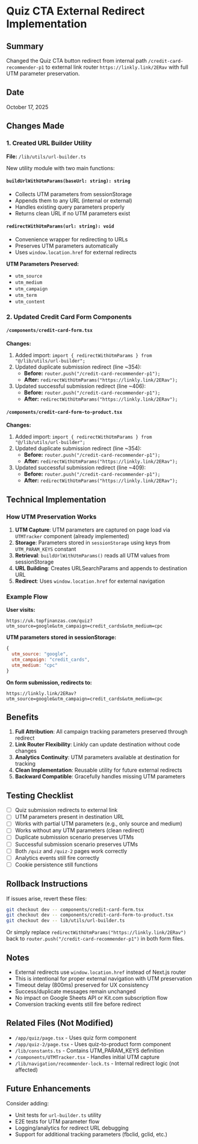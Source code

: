 # Quiz CTA External Redirect Implementation

## Summary

Changed the Quiz CTA button redirect from internal path `/credit-card-recommender-p1` to external link router `https://linkly.link/2ERav` with full UTM parameter preservation.

## Date

October 17, 2025

## Changes Made

### 1. Created URL Builder Utility

**File:** `/lib/utils/url-builder.ts`

New utility module with two main functions:

#### `buildUrlWithUtmParams(baseUrl: string): string`

- Collects UTM parameters from sessionStorage
- Appends them to any URL (internal or external)
- Handles existing query parameters properly
- Returns clean URL if no UTM parameters exist

#### `redirectWithUtmParams(url: string): void`

- Convenience wrapper for redirecting to URLs
- Preserves UTM parameters automatically
- Uses `window.location.href` for external redirects

**UTM Parameters Preserved:**

- `utm_source`
- `utm_medium`
- `utm_campaign`
- `utm_term`
- `utm_content`

### 2. Updated Credit Card Form Components

#### `/components/credit-card-form.tsx`

**Changes:**

1. Added import: `import { redirectWithUtmParams } from "@/lib/utils/url-builder";`
2. Updated duplicate submission redirect (line ~354):
   - **Before:** `router.push("/credit-card-recommender-p1");`
   - **After:** `redirectWithUtmParams("https://linkly.link/2ERav");`
3. Updated successful submission redirect (line ~406):
   - **Before:** `router.push("/credit-card-recommender-p1");`
   - **After:** `redirectWithUtmParams("https://linkly.link/2ERav");`

#### `/components/credit-card-form-to-product.tsx`

**Changes:**

1. Added import: `import { redirectWithUtmParams } from "@/lib/utils/url-builder";`
2. Updated duplicate submission redirect (line ~354):
   - **Before:** `router.push("/credit-card-recommender-p1");`
   - **After:** `redirectWithUtmParams("https://linkly.link/2ERav");`
3. Updated successful submission redirect (line ~409):
   - **Before:** `router.push("/credit-card-recommender-p1");`
   - **After:** `redirectWithUtmParams("https://linkly.link/2ERav");`

## Technical Implementation

### How UTM Preservation Works

1. **UTM Capture**: UTM parameters are captured on page load via `UTMTracker` component (already implemented)
2. **Storage**: Parameters stored in `sessionStorage` using keys from `UTM_PARAM_KEYS` constant
3. **Retrieval**: `buildUrlWithUtmParams()` reads all UTM values from sessionStorage
4. **URL Building**: Creates URLSearchParams and appends to destination URL
5. **Redirect**: Uses `window.location.href` for external navigation

### Example Flow

**User visits:**

```text
https://uk.topfinanzas.com/quiz?utm_source=google&utm_campaign=credit_cards&utm_medium=cpc
```

**UTM parameters stored in sessionStorage:**

```javascript
{
  utm_source: "google",
  utm_campaign: "credit_cards",
  utm_medium: "cpc"
}
```

**On form submission, redirects to:**

```text
https://linkly.link/2ERav?utm_source=google&utm_campaign=credit_cards&utm_medium=cpc
```

## Benefits

1. **Full Attribution**: All campaign tracking parameters preserved through redirect
2. **Link Router Flexibility**: Linkly can update destination without code changes
3. **Analytics Continuity**: UTM parameters available at destination for tracking
4. **Clean Implementation**: Reusable utility for future external redirects
5. **Backward Compatible**: Gracefully handles missing UTM parameters

## Testing Checklist

- [ ] Quiz submission redirects to external link
- [ ] UTM parameters present in destination URL
- [ ] Works with partial UTM parameters (e.g., only source and medium)
- [ ] Works without any UTM parameters (clean redirect)
- [ ] Duplicate submission scenario preserves UTMs
- [ ] Successful submission scenario preserves UTMs
- [ ] Both `/quiz` and `/quiz-2` pages work correctly
- [ ] Analytics events still fire correctly
- [ ] Cookie persistence still functions

## Rollback Instructions

If issues arise, revert these files:

```bash
git checkout dev -- components/credit-card-form.tsx
git checkout dev -- components/credit-card-form-to-product.tsx
git checkout dev -- lib/utils/url-builder.ts
```

Or simply replace `redirectWithUtmParams("https://linkly.link/2ERav")` back to `router.push("/credit-card-recommender-p1")` in both form files.

## Notes

- External redirects use `window.location.href` instead of Next.js router
- This is intentional for proper external navigation with UTM preservation
- Timeout delay (800ms) preserved for UX consistency
- Success/duplicate messages remain unchanged
- No impact on Google Sheets API or Kit.com subscription flow
- Conversion tracking events still fire before redirect

## Related Files (Not Modified)

- `/app/quiz/page.tsx` - Uses quiz form component
- `/app/quiz-2/page.tsx` - Uses quiz-to-product form component
- `/lib/constants.ts` - Contains UTM_PARAM_KEYS definition
- `/components/UTMTracker.tsx` - Handles initial UTM capture
- `/lib/navigation/recommender-lock.ts` - Internal redirect logic (not affected)

## Future Enhancements

Consider adding:

- Unit tests for `url-builder.ts` utility
- E2E tests for UTM parameter flow
- Logging/analytics for redirect URL debugging
- Support for additional tracking parameters (fbclid, gclid, etc.)
